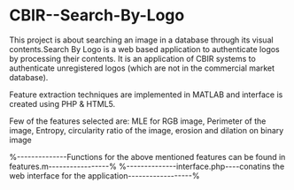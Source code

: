 CBIR--Search-By-Logo
====================

This project is about searching an image in a database through its visual contents.Search By Logo is a web based application to authenticate logos by processing their contents. It is an application of CBIR systems to authenticate unregistered logos (which are not in the commercial market database).



Feature extraction techniques are implemented in MATLAB and interface is created using PHP & HTML5.

Few of the features selected are:
MLE for RGB image, 
Perimeter of the image, 
Entropy, 
circularity ratio of the image, 
erosion and dilation on binary image 



%--------------Functions for the above mentioned features can be found in features.m-----------------%
%--------------interface.php----conatins the web interface for the application------------------%
